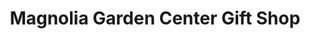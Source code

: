 ---
title: "Magnolia Garden Center Gift Shop"
url: /seattle/magnolia-garden-center-gift-shop/
shop: Andenken
---